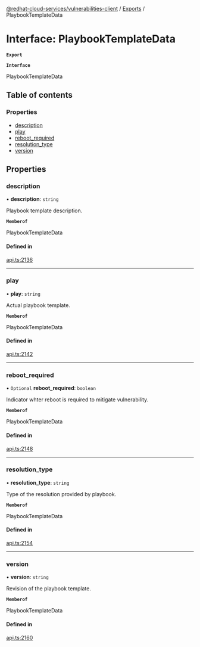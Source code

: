 [@redhat-cloud-services/vulnerabilities-client](../README.md) / [Exports](../modules.md) / PlaybookTemplateData

# Interface: PlaybookTemplateData

**`Export`**

**`Interface`**

PlaybookTemplateData

## Table of contents

### Properties

- [description](PlaybookTemplateData.md#description)
- [play](PlaybookTemplateData.md#play)
- [reboot\_required](PlaybookTemplateData.md#reboot_required)
- [resolution\_type](PlaybookTemplateData.md#resolution_type)
- [version](PlaybookTemplateData.md#version)

## Properties

### description

• **description**: `string`

Playbook template description.

**`Memberof`**

PlaybookTemplateData

#### Defined in

[api.ts:2136](https://github.com/RedHatInsights/javascript-clients/blob/master/packages/vulnerabilities/api.ts#L2136)

___

### play

• **play**: `string`

Actual playbook template.

**`Memberof`**

PlaybookTemplateData

#### Defined in

[api.ts:2142](https://github.com/RedHatInsights/javascript-clients/blob/master/packages/vulnerabilities/api.ts#L2142)

___

### reboot\_required

• `Optional` **reboot\_required**: `boolean`

Indicator whter reboot is required to mitigate vulnerability.

**`Memberof`**

PlaybookTemplateData

#### Defined in

[api.ts:2148](https://github.com/RedHatInsights/javascript-clients/blob/master/packages/vulnerabilities/api.ts#L2148)

___

### resolution\_type

• **resolution\_type**: `string`

Type of the resolution provided by playbook.

**`Memberof`**

PlaybookTemplateData

#### Defined in

[api.ts:2154](https://github.com/RedHatInsights/javascript-clients/blob/master/packages/vulnerabilities/api.ts#L2154)

___

### version

• **version**: `string`

Revision of the playbook template.

**`Memberof`**

PlaybookTemplateData

#### Defined in

[api.ts:2160](https://github.com/RedHatInsights/javascript-clients/blob/master/packages/vulnerabilities/api.ts#L2160)
